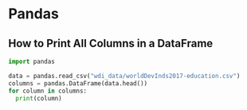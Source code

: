 # Pandas 

## How to Print All Columns in a DataFrame
```python
import pandas

data = pandas.read_csv("wdi_data/worldDevInds2017-education.csv")
columns = pandas.DataFrame(data.head())
for column in columns:
  print(column)
```

